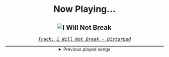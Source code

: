 <div align="center"> 
<h1>Now Playing...</h1>

![I Will Not Break](https://i.scdn.co/image/ab67616d00001e0264b885e40e49dcae2803fd88)
--
_<samp><a href="https://open.spotify.com/track/3TuZPqlHK7P6lhMOJ7qwll">Track: I Will Not Break - Disturbed</a></samp>_

<div style="border: 1px #4B5054 solid"></div>
<details>
  <summary>
    Previous played songs
  </summary>
  <table>
    <thead>
      <tr>
        <th>
          Artist
        </th>
        <th>
          Song
        </th>
        <th>
          Link
        </th>
      </tr>
    </thead>
    <tbody>
      <tr><td>Disturbed</td><td>I Will Not Break</td><td><a href="https://open.spotify.com/track/3TuZPqlHK7P6lhMOJ7qwll">https://open.spotify.com/track/3TuZPqlHK7P6lhMOJ7qwll</a></td></tr><tr><td>Disturbed</td><td>I Will Not Break</td><td><a href="https://open.spotify.com/track/3TuZPqlHK7P6lhMOJ7qwll">https://open.spotify.com/track/3TuZPqlHK7P6lhMOJ7qwll</a></td></tr><tr><td>Disturbed</td><td>I Will Not Break</td><td><a href="https://open.spotify.com/track/3TuZPqlHK7P6lhMOJ7qwll">https://open.spotify.com/track/3TuZPqlHK7P6lhMOJ7qwll</a></td></tr><tr><td>Disturbed</td><td>I Will Not Break</td><td><a href="https://open.spotify.com/track/3TuZPqlHK7P6lhMOJ7qwll">https://open.spotify.com/track/3TuZPqlHK7P6lhMOJ7qwll</a></td></tr><tr><td>Disturbed</td><td>I Will Not Break</td><td><a href="https://open.spotify.com/track/3TuZPqlHK7P6lhMOJ7qwll">https://open.spotify.com/track/3TuZPqlHK7P6lhMOJ7qwll</a></td></tr><tr><td>Disturbed</td><td>I Will Not Break</td><td><a href="https://open.spotify.com/track/3TuZPqlHK7P6lhMOJ7qwll">https://open.spotify.com/track/3TuZPqlHK7P6lhMOJ7qwll</a></td></tr><tr><td>Disturbed</td><td>I Will Not Break</td><td><a href="https://open.spotify.com/track/3TuZPqlHK7P6lhMOJ7qwll">https://open.spotify.com/track/3TuZPqlHK7P6lhMOJ7qwll</a></td></tr><tr><td>Disturbed</td><td>I Will Not Break</td><td><a href="https://open.spotify.com/track/3TuZPqlHK7P6lhMOJ7qwll">https://open.spotify.com/track/3TuZPqlHK7P6lhMOJ7qwll</a></td></tr><tr><td>Disturbed</td><td>I Will Not Break</td><td><a href="https://open.spotify.com/track/3TuZPqlHK7P6lhMOJ7qwll">https://open.spotify.com/track/3TuZPqlHK7P6lhMOJ7qwll</a></td></tr><tr><td>Dayseeker</td><td>Sleeptalk</td><td><a href="https://open.spotify.com/track/53Ssvy5Rww0BPTtOw375zW">https://open.spotify.com/track/53Ssvy5Rww0BPTtOw375zW</a></td></tr><tr><td>Feuerschwanz</td><td>Knightclub (feat. Dag SDP)</td><td><a href="https://open.spotify.com/track/5dHD9LViydKuis3NGZiFAR">https://open.spotify.com/track/5dHD9LViydKuis3NGZiFAR</a></td></tr><tr><td>Disturbed</td><td>I Will Not Break</td><td><a href="https://open.spotify.com/track/3TuZPqlHK7P6lhMOJ7qwll">https://open.spotify.com/track/3TuZPqlHK7P6lhMOJ7qwll</a></td></tr><tr><td>Epica</td><td>Abyss of Time - Countdown to Singularity -</td><td><a href="https://open.spotify.com/track/627pEZNVSQ3iUyvOoxXVUw">https://open.spotify.com/track/627pEZNVSQ3iUyvOoxXVUw</a></td></tr><tr><td>Epica</td><td>Sensorium</td><td><a href="https://open.spotify.com/track/5Souga96S54RLFk30XrEJP">https://open.spotify.com/track/5Souga96S54RLFk30XrEJP</a></td></tr><tr><td>Epica</td><td>Arcana</td><td><a href="https://open.spotify.com/track/75FZgy6QFVIL8YAzyVeskW">https://open.spotify.com/track/75FZgy6QFVIL8YAzyVeskW</a></td></tr><tr><td>Epica</td><td>Cross the Divide</td><td><a href="https://open.spotify.com/track/4wBQ6nLedd6HDDYrGcJuSJ">https://open.spotify.com/track/4wBQ6nLedd6HDDYrGcJuSJ</a></td></tr><tr><td>Bury Tomorrow</td><td>What If I Burn</td><td><a href="https://open.spotify.com/track/2t5IGRF7et660sYZ3lKVJi">https://open.spotify.com/track/2t5IGRF7et660sYZ3lKVJi</a></td></tr><tr><td>Bury Tomorrow</td><td>Let Go</td><td><a href="https://open.spotify.com/track/4UibdhxqKDVdz2p0PBb3a8">https://open.spotify.com/track/4UibdhxqKDVdz2p0PBb3a8</a></td></tr><tr><td>Erdling</td><td>Mein Element</td><td><a href="https://open.spotify.com/track/0HE0JChMtWOmFBp5o6N1CQ">https://open.spotify.com/track/0HE0JChMtWOmFBp5o6N1CQ</a></td></tr><tr><td>The Pretty Wild</td><td>sLeepwALkeR</td><td><a href="https://open.spotify.com/track/18ao7gOG21INdjT6OhYMz9">https://open.spotify.com/track/18ao7gOG21INdjT6OhYMz9</a></td></tr>
    </tbody>
  </table>
</details>

</div>
